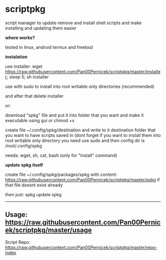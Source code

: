 # scriptpkg
script manager to update remove and install shell scripts and make installing and updating them easier

**where works?**

tested in linux, android termux and freebsd

**instalation**

use installer: wget https://raw.githubusercontent.com/Pan00Pernicek/scriptpkg/master/installer; sleep 5; sh installer

use with sudo to install into root writable only directories (recommended)

and after that delete installer

or:

download "spkg" file and put it into folder that you want and make it executable using gui or chmod +x

create file  ~/.config/spkg/destination and write to it destination folder that you want to have scripts saved in (dont forget if you want to install them into root writable only directory you need use sudo and then config dir is /root/.config/spkg

needs: wget, sh, cat, bash (only for "install" command)

**update spkg itself**

create file ~/.config/spkg/packages/spkg with content: https://raw.githubusercontent.com/Pan00Pernicek/scriptpkg/master/spkg if that file doesnt exist already

then just: spkg update spkg

---------------------------------------------------------------------------------
Usage: https://raw.githubusercontent.com/Pan00Pernicek/scriptpkg/master/usage
---------------------------------------------------------------------------------
Script Repo: https://raw.githubusercontent.com/Pan00Pernicek/scriptpkg/master/repo-index


